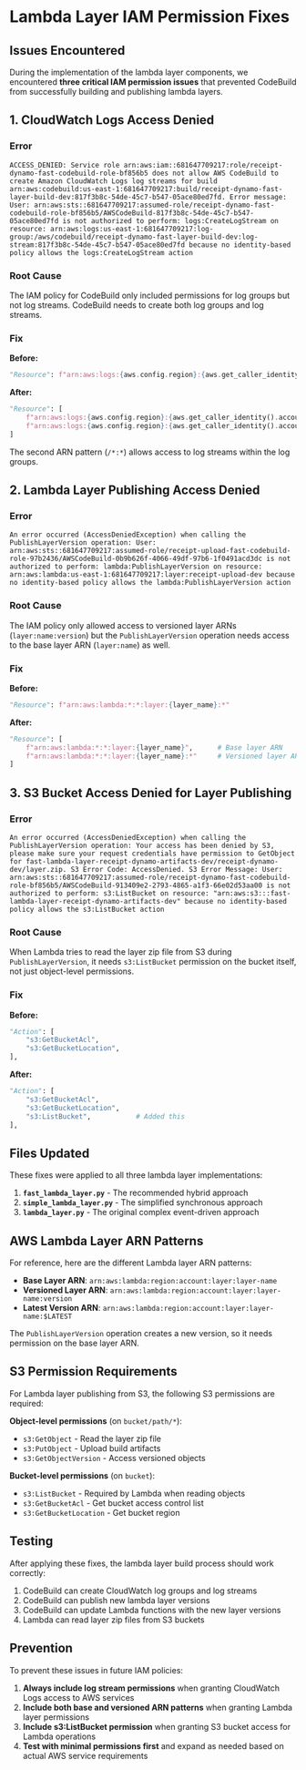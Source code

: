# Lambda Layer IAM Permission Fixes

## Issues Encountered

During the implementation of the lambda layer components, we encountered **three critical IAM permission issues** that prevented CodeBuild from successfully building and publishing lambda layers.

## 1. CloudWatch Logs Access Denied

### Error

```
ACCESS_DENIED: Service role arn:aws:iam::681647709217:role/receipt-dynamo-fast-codebuild-role-bf856b5 does not allow AWS CodeBuild to create Amazon CloudWatch Logs log streams for build arn:aws:codebuild:us-east-1:681647709217:build/receipt-dynamo-fast-layer-build-dev:817f3b8c-54de-45c7-b547-05ace80ed7fd. Error message: User: arn:aws:sts::681647709217:assumed-role/receipt-dynamo-fast-codebuild-role-bf856b5/AWSCodeBuild-817f3b8c-54de-45c7-b547-05ace80ed7fd is not authorized to perform: logs:CreateLogStream on resource: arn:aws:logs:us-east-1:681647709217:log-group:/aws/codebuild/receipt-dynamo-fast-layer-build-dev:log-stream:817f3b8c-54de-45c7-b547-05ace80ed7fd because no identity-based policy allows the logs:CreateLogStream action
```

### Root Cause

The IAM policy for CodeBuild only included permissions for log groups but not log streams. CodeBuild needs to create both log groups and log streams.

### Fix

**Before:**

```python
"Resource": f"arn:aws:logs:{aws.config.region}:{aws.get_caller_identity().account_id}:log-group:/aws/codebuild/*"
```

**After:**

```python
"Resource": [
    f"arn:aws:logs:{aws.config.region}:{aws.get_caller_identity().account_id}:log-group:/aws/codebuild/*",
    f"arn:aws:logs:{aws.config.region}:{aws.get_caller_identity().account_id}:log-group:/aws/codebuild/*:*"
]
```

The second ARN pattern (`/*:*`) allows access to log streams within the log groups.

## 2. Lambda Layer Publishing Access Denied

### Error

```
An error occurred (AccessDeniedException) when calling the PublishLayerVersion operation: User: arn:aws:sts::681647709217:assumed-role/receipt-upload-fast-codebuild-role-97b2436/AWSCodeBuild-0b9b626f-4066-49df-97b6-1f0491acd3dc is not authorized to perform: lambda:PublishLayerVersion on resource: arn:aws:lambda:us-east-1:681647709217:layer:receipt-upload-dev because no identity-based policy allows the lambda:PublishLayerVersion action
```

### Root Cause

The IAM policy only allowed access to versioned layer ARNs (`layer:name:version`) but the `PublishLayerVersion` operation needs access to the base layer ARN (`layer:name`) as well.

### Fix

**Before:**

```python
"Resource": f"arn:aws:lambda:*:*:layer:{layer_name}:*"
```

**After:**

```python
"Resource": [
    f"arn:aws:lambda:*:*:layer:{layer_name}",      # Base layer ARN
    f"arn:aws:lambda:*:*:layer:{layer_name}:*"     # Versioned layer ARN
]
```

## 3. S3 Bucket Access Denied for Layer Publishing

### Error

```
An error occurred (AccessDeniedException) when calling the PublishLayerVersion operation: Your access has been denied by S3, please make sure your request credentials have permission to GetObject for fast-lambda-layer-receipt-dynamo-artifacts-dev/receipt-dynamo-dev/layer.zip. S3 Error Code: AccessDenied. S3 Error Message: User: arn:aws:sts::681647709217:assumed-role/receipt-dynamo-fast-codebuild-role-bf856b5/AWSCodeBuild-913409e2-2793-4865-a1f3-66e02d53aa00 is not authorized to perform: s3:ListBucket on resource: "arn:aws:s3:::fast-lambda-layer-receipt-dynamo-artifacts-dev" because no identity-based policy allows the s3:ListBucket action
```

### Root Cause

When Lambda tries to read the layer zip file from S3 during `PublishLayerVersion`, it needs `s3:ListBucket` permission on the bucket itself, not just object-level permissions.

### Fix

**Before:**

```python
"Action": [
    "s3:GetBucketAcl",
    "s3:GetBucketLocation",
],
```

**After:**

```python
"Action": [
    "s3:GetBucketAcl",
    "s3:GetBucketLocation",
    "s3:ListBucket",           # Added this
],
```

## Files Updated

These fixes were applied to all three lambda layer implementations:

1. **`fast_lambda_layer.py`** - The recommended hybrid approach
2. **`simple_lambda_layer.py`** - The simplified synchronous approach
3. **`lambda_layer.py`** - The original complex event-driven approach

## AWS Lambda Layer ARN Patterns

For reference, here are the different Lambda layer ARN patterns:

- **Base Layer ARN**: `arn:aws:lambda:region:account:layer:layer-name`
- **Versioned Layer ARN**: `arn:aws:lambda:region:account:layer:layer-name:version`
- **Latest Version ARN**: `arn:aws:lambda:region:account:layer:layer-name:$LATEST`

The `PublishLayerVersion` operation creates a new version, so it needs permission on the base layer ARN.

## S3 Permission Requirements

For Lambda layer publishing from S3, the following S3 permissions are required:

**Object-level permissions** (on `bucket/path/*`):

- `s3:GetObject` - Read the layer zip file
- `s3:PutObject` - Upload build artifacts
- `s3:GetObjectVersion` - Access versioned objects

**Bucket-level permissions** (on `bucket`):

- `s3:ListBucket` - Required by Lambda when reading objects
- `s3:GetBucketAcl` - Get bucket access control list
- `s3:GetBucketLocation` - Get bucket region

## Testing

After applying these fixes, the lambda layer build process should work correctly:

1. CodeBuild can create CloudWatch log groups and log streams
2. CodeBuild can publish new lambda layer versions
3. CodeBuild can update Lambda functions with the new layer versions
4. Lambda can read layer zip files from S3 buckets

## Prevention

To prevent these issues in future IAM policies:

1. **Always include log stream permissions** when granting CloudWatch Logs access to AWS services
2. **Include both base and versioned ARN patterns** when granting Lambda layer permissions
3. **Include s3:ListBucket permission** when granting S3 bucket access for Lambda operations
4. **Test with minimal permissions first** and expand as needed based on actual AWS service requirements
